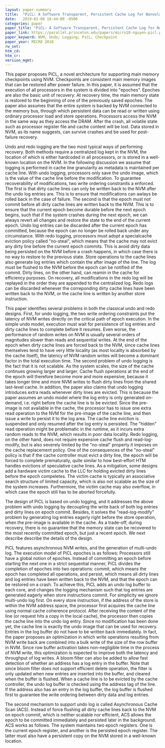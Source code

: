 ```yaml
---
layout: paper-summary
title:  "PiCL: A Software Transparent, Persistent Cache Log for Nonvolatile Main Memory"
date:   2019-02-08 18:44:00 -0500
categories: paper
paper_title: "PiCL: A Software Transparent, Persistent Cache Log for Nonvolatile Main Memory"
paper_link: https://parallel.princeton.edu/papers/micro18-nguyen-picl.pdf
paper_keyword: NVM; Undo; Logging; PiCL; Checkpoint
paper_year: MICRO 2018
rw_set: 
htm_cd: 
htm_cr: 
version_mgmt: 
---  
```


This paper proposes PiCL, a novel architecture for supporting main memory checkpoints using NVM. Checkpoints are consistent 
main memory images that can be restored after power failure. In this paper, it is assumed that the execution of 
all processors in the system is divided into "epoches". Epoches are also the basic unit of recovery: At recovery time,
the main memory state is restored to the beginning of one of the previously saved epoches. The paper also assumes
that the entire system is backed by NVM connected to the memory bus, through which persistent data can be read or 
written using ordinary processor load and store operations. Processors access the NVM in the same way as they access
the DRAM. After the crash, all volatile state such as processor register file and cache content will be lost. Data
stored in NVM, as its name suggests, can survive crashes and be used for post-failure recovery.

Undo and redo logging are the two most typical ways of performing recovery. Both methods require a centralized log kept
in the NVM, the location of which is either hardcoded in all processors, or is stored in a well-known location on the NVM. 
In the following discussion we assume that logging is performed in cache line granularity as metadata is maintained per
cache line. With undo logging, processors only save the undo image, which is the value of the cache line before the modification.
To guarantee recoverability of modifications, two write ordering constranits a enforced. The first is that dirty cache
lines can only be written back to the NVM after the undo log entries are. This is to ensure that modifications can awlays 
be rolled back in the case of failure. The second is that the epoch must not commit before all dirty cache lines are 
written back to the NVM. This is to ensure that the current epoch become durable before the next epoch begins, such that
if the system crashes during the next epoch, we can always revert all changes and restore the state to the end of the 
current epoch. Undo log entries can be discarded after the current epoch has committed, because the epoch can no longer
be rolled back under any circumstance. With redo logging, processors must adopt a specialcache eviction policy called "no-steal",
which means that the cache may not evict any dirty line before the current epoch commits. This is avoid dirty data being 
persisted on the NVM before a crash happens, in which case there is no way to restore to the previous state. Store 
operations to the cache lines also generate log entries which contain the after image of the line. The log must be flushed
to the NVM before the epoch can be notified of the commit. Dirty lines, on the other hand, can reamin in the cache
for efficiency purposes. On recovery, all modifications in the redo log will be replayed in the order they are appended
to the centralized log. Redo logs can be discarded whenever the correponding dirty cache lines have been written back
to the NVM, or the cache line is written by another store instruction. 

This paper identifies several problems in both the classical undo and redo designs. First, for undo logging, the two
write ordering constraints put the latency of NVM writes directly on the critical path of epoch execution. In the simple
undo model, execution must wait for persistence of log entries and dirty cache lines to complete before it resumes. Even worse,
the performance of random writes on NVM is usually several orders of magnitudes slower than reads and sequential writes.
At the end of the epoch when dirty cache lines are forced back to the NVM, since cache lines themselves tend to have very 
little locality (as most locality is absorbed by the cache itself), the latency of NVM random writes will become a dominant 
factor in the total execution time. The second problem of undo logging is the fact that it is not scalable. As the system 
scales, the size of the cache continues growing larger and larger. Cache flush operations at the end of the epoch will 
therefore become more and more expensive, because it takes longer time and more NVM writes to flush dirty lines from
the shared last-level cache. In addition, the paper also claims that undo logging introduces extra reads whenever dirty
lines are evicted. This is because the paper assumes an undo model where the log entry is only generated on-demand, i.e. right
before the cache line is to be evicted. Since the pre-image is not available in the cache, the processor has to issue 
one extra read operation to the NVM for the pre-image of the cache line, and then issue a write to persist it to the 
log area. The cache line eviction is suspended and only resumed after the log entry is persisted. The "hidden" read operation
might be problematic in the runtime, as it incurs extra random reads to the NVM, which results in poor data locality.
Redo logging, on the other hand, does not require expensive cache flush and read-log-modify, but is also severely limited 
by the "no-steal" property it imposes on the cache replacement policy. One of the consequences of the "no-steal" policy 
is that if the cache controller must evict a dirty line, the epoch will be forced to complete prematurally, quite similar
to how best-effort HTM handles evictions of speculative cache lines. As a mitigation, some designs add a hardware victim 
cache to the LLC for holding evicted dirty lines before the epoch compeletes. The victim cache is typically an associative
search structure of limited capacity, which is also not scalable as the size of the system increases. Furthermore, the victim
cache may also overflow, in which case the epoch still has to be aborted forcefully.

The design of PiCL is based on undo logging, and it addresses the above problem with undo logging by decoupling the write back
of both log entries and dirty lines on epoch commit. Besides, it solves the "read-log-modify" problem by generating log entries
eagerly right before the store operation, when the pre-image is available in the cache. As a trade-off, during recovery, there is 
no guarantee that the memory state can be recovered to the most recently committed epoch, but just a recent epoch. We next describe
describe the details of the design.

PiCL features asynchronous NVM writes, and the generation of multi-undo log. The execution model of PiCL epoches is as follows:
Processors still have a global notion of epoches. Instead of committing an epoch before starting the next one in a strict
sequential manner, PiCL divides the completion of epoches into two operations: commit, which means the epoch has completed
all operations, and persist, which means all dirty lines and log entries have been written back to the NVM, and that the 
epoch can be restored on a crash. To achieve this, PiCL adds an undo log buffer to each core, and changes the logging mechanism
such that log entries are generated eagerly when store instructions commit. For simplicity we ignore multi-undo log first.
On every store instruction, if the address of the store is within the NVM address space, the processor first acquires the 
cache line using normal cache coherence protocol. After receiving the content of the line (or request hits a copy in the 
local cache), the processor then copies the cache line into the undo log entry. Since no modification has been done yet, 
the cache line is exactly the undo image that can be used for recovery. Entries in the log buffer do not have to be written
back immediately. In fact, the paper proposes an optimization in which write operations resulting from NVM write back
are combined into a bulk write of the size of the row buffer in NVM. Since row buffer activation takes non-negligible time 
in the process of NVM write, this optimization is expected to improve both the latency and throughput of log writes. 
A bloom filter can also be added to allow fast detection of whether an address has a log entry in the buffer. Note that since
bloom filter does not support efficient delete operation, the filter is only updated when new entries are inserted into
the buffer, and cleared when the buffer is flushed. When a cache line is to be evicted by the cache controller, the undo 
log buffer is checked using the address tag of the line. If the address also has an entry in the log buffer, the log buffer 
is flushed first to guarantee the write ordering between dirty data and log entries. 

The second mechanism to support undo log is called Asynchronous Cache Scan (ACS). Instead of force flushing all dirty cache 
lines back to the NVM on epoch commit, which is neither scalable nor efficient, ACS allows the epoch to be committed 
immediately and persisted later in the background. ACS works as follows. The system maintains two epoch registers. One is
the current epoch register, and another is the persisted epoch register. The latter must also have a persistent copy
on the NVM stored in a well-known location.